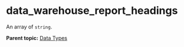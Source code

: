 # data_warehouse_report_headings

An array of `string`.

**Parent topic:** [Data Types](../data_types/c_data_types.md)

